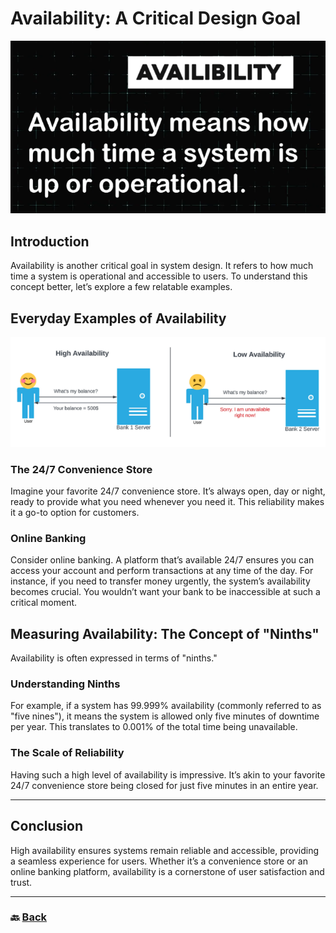 # **Availability: A Critical Design Goal**

![07.png](img/07.png)

## **Introduction**

Availability is another critical goal in system design. It refers to how much time a system is operational and accessible to users. To understand this concept better, let’s explore a few relatable examples.

## **Everyday Examples of Availability**

![08.png](img/08.png)

### **The 24/7 Convenience Store**

Imagine your favorite 24/7 convenience store. It’s always open, day or night, ready to provide what you need whenever you need it. This reliability makes it a go-to option for customers.

### **Online Banking**

Consider online banking. A platform that’s available 24/7 ensures you can access your account and perform transactions at any time of the day. For instance, if you need to transfer money urgently, the system’s availability becomes crucial. You wouldn’t want your bank to be inaccessible at such a critical moment.

## **Measuring Availability: The Concept of "Ninths"**

Availability is often expressed in terms of "ninths."

### **Understanding Ninths**

For example, if a system has 99.999% availability (commonly referred to as "five nines"), it means the system is allowed only five minutes of downtime per year. This translates to 0.001% of the total time being unavailable.

### **The Scale of Reliability**

Having such a high level of availability is impressive. It’s akin to your favorite 24/7 convenience store being closed for just five minutes in an entire year.

---
## **Conclusion**

High availability ensures systems remain reliable and accessible, providing a seamless experience for users. Whether it’s a convenience store or an online banking platform, availability is a cornerstone of user satisfaction and trust.

---

### 🔙 [Back](../README.md)